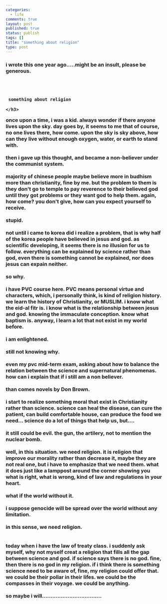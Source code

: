 ```yaml
--- 
categories: 
  - life
comments: true
layout: post
published: true
status: publish
tags: []
title: "something about religion"
type: post
---
```

<div id="msgcns!3725CC0EE38B1F6!969" class="bvMsg">
<h3>i wrote this one year ago.....might be an insult, please be generous.</h3>
<br><br><h3>
	 
	 something about religion
	 
    </h3>
    
	     
    
	
once upon a time, i was a kid. always wonder if there anyone lives upon
the sky. day goes by, it seems to me that of course, no one lives
there, how come. upon the sky is sky above, how can they live without
enough oxygen, water, or earth to stand with.<br><br>then i gave up this thought, and became a non-believer under the communist system.<br><br>majority
of chinese people maybe believe more in budhism more than christianity,
fine by me. but the problem to them is they don't go to temple to pay
reverence to their believed god until they got problems or they want
god to help them. again, how come? you don't give, how can you expect
yourself to receive.<br><br>stupid.<br><br>not until i came to korea
did i realize a problem, that is why half of the korea people have
believed in jesus and god. as scientific developing, it seems there is
no illusion for us to follow. everything can be explained by science
rather than god, even there is something cannot be explained, nor does
jesus can expain neither.<br><br>so why.<br><br>i have PVC course here.
PVC means personal virtue and characters, which, i personally think, is
kind of religion history. we learn the history of Christianity, or
MUSLIM. i know what the eid-al fitr is. i know what is the relationship
between jesus and god. knowing the immaculate conception. know what
baptism is. anyway, i learn a lot that not exist in my world before.<br><br>i am enlightened.<br><br>still not knowing why.<br><br>even
my pvc mid-term exam, asking about how to balance the relation between
the science and supernatural phenomenas. how can i explain that if i
still am a non believer.<br><br>than comes novels by Don Brown.<br><br>i
start to realize something moral that exist in Christianity rather than
science. science can heal the disease, can cure the patient, can build
comfortable house, can produce the food we need... science do a lot of
things that help us, but....<br><br>it still could be evil. the gun, the artilery, not to mention the nuclear bomb.<br><br>well,
in this situation. we need religion. it is religion that improve our
morality rather than decrease it, maybe they are not real one, but i
have to emphasize that we need them. what it does just like a lamppost
around the corner showing you what is right, what is wrong, kind of law
and regulations in your heart.<br><br>what if the world without it.<br><br>i suppose genocide will be spread over the world without any limitation.<br><br>in this sense, we need religion.<br><br><br>today
when i have the law of treaty class. i suddenly ask myself, why not
myself creat a religion that fills all the gap between science and god.
if science says there is no god. fine, then there is no god in my
religion. if i think there is something science need to be aware of,
fine, my religion could offer that. we could be their pollar in their
lifes. we could be the compasses in their voyage. we could be anything.<br><br>so maybe i will...................................</div>
